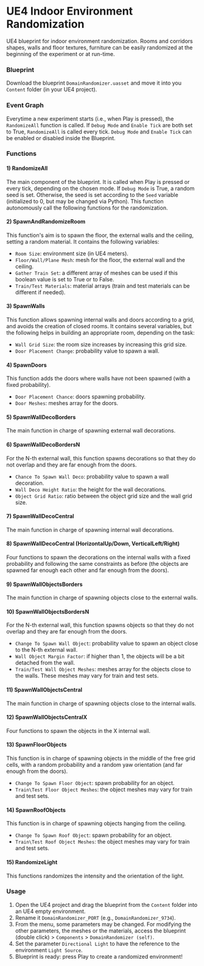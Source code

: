 # UE4 Indoor Environment Randomization
UE4 blueprint for indoor environment randomization. Rooms and corridors shapes, walls and floor textures, furniture can be easily randomized at the beginning of the experiment or at run-time.

### Blueprint
Download the blueprint `DomainRandomizer.uasset` and move it into you `Content` folder (in your UE4 project).

### Event Graph
Everytime a new experiment starts (i.e., when Play is pressed), the `RandomizeAll` function is called. If `Debug Mode` and `Enable Tick` are both set to True, `RandomizeAll` is called every tick. `Debug Mode` and `Enable Tick` can be enabled or disabled inside the Blueprint.

### Functions
#### 1) RandomizeAll
The main component of the blueprint. It is called when Play is pressed or every tick, depending on the chosen mode. If `Debug Mode` is True, a random seed is set. Otherwise, the seed is set according to the `Seed` variable (initialized to 0, but may be changed via Python). This function autonomously call the following functions for the randomization.

#### 2) SpawnAndRandomizeRoom
This function's aim is to spawn the floor, the external walls and the ceiling, setting a random material. It contains the following variables:
- `Room Size`: environment size (in UE4 meters).
- `Floor/Wall/Plane Mesh`: mesh for the floor, the external wall and the ceiling.
- `Gather Train Set`: a different array of meshes can be used if this boolean value is set to True or to False.
- `Train/Test Materials`: material arrays (train and test materials can be different if needed).

#### 3) SpawnWalls
This function allows spawning internal walls and doors according to a grid, and avoids the creation of closed rooms. It contains several variables, but the following helps in building an appropriate room, depending on the task:
- `Wall Grid Size`: the room size increases by increasing this grid size.
- `Door Placement Change`: probability value to spawn a wall.

#### 4) SpawnDoors
This function adds the doors where walls have not been spawned (with a fixed probability). 
- `Door Placement Chance`: doors spawning probability.
- `Door Meshes`: meshes array for the doors.

#### 5) SpawnWallDecoBorders
The main function in charge of spawning external wall decorations.

#### 6) SpawnWallDecoBordersN
For the N-th external wall, this function spawns decorations so that they do not overlap and they are far enough from the doors.
- `Chance To Spawn Wall Deco`: probability value to spawn a wall decoration.
- `Wall Deco Height Ratio`: the height for the wall decorations.
- `Object Grid Ratio`: ratio between the object grid size and the wall grid size.

#### 7) SpawnWallDecoCentral
The main function in charge of spawning internal wall decorations.

#### 8) SpawnWallDecoCentral (HorizontalUp/Down, VerticalLeft/Right)
Four functions to spawn the decorations on the internal walls with a fixed probability and following the same constraints as before (the objects are spawned far enough each other and far enough from the doors).

#### 9) SpawnWallObjectsBorders
The main function in charge of spawning objects close to the external walls.

#### 10) SpawnWallObjectsBordersN
For the N-th external wall, this function spawns objects so that they do not overlap and they are far enough from the doors.
- `Change To Spawn Wall Object`: probability value to spawn an object close to the N-th external wall.
- `Wall Object Margin Factor`: if higher than 1, the objects will be a bit detached from the wall.
- `Train/Test Wall Object Meshes`: meshes array for the objects close to the walls. These meshes may vary for train and test sets.

#### 11) SpawnWallObjectsCentral
The main function in charge of spawning objects close to the internal walls.

#### 12) SpawnWallObjectsCentralX
Four functions to spawn the objects in the X internal wall.

#### 13) SpawnFloorObjects
This function is in charge of spawning objects in the middle of the free grid cells, with a random probability and a random yaw orientation (and far enough from the doors).
- `Change To Spawn Floor Object`: spawn probability for an object.
- `Train\Test Floor Object Meshes`: the object meshes may vary for train and test sets.

#### 14) SpawnRoofObjects
This function is in charge of spawning objects hanging from the ceiling.
- `Change To Spawn Roof Object`: spawn probability for an object.
- `Train\Test Roof Object Meshes`: the object meshes may vary for train and test sets.

#### 15) RandomizeLight
This functions randomizes the intensity and the orientation of the light.

### Usage
1) Open the UE4 project and drag the blueprint from the `Content` folder into an UE4 empty environment. 
2) Rename it `DomainRandomizer_PORT` (e.g., `DomainRandomizer_9734`).
3) From the menu, some parameters may be changed. For modifying the other parameters, the meshes or the materials, access the blueprint (double click) > `Components` > `DomainRandomizer (self)`.
4) Set the parameter `Directional Light` to have the reference to the environment `Light Source`.
5) Blueprint is ready: press Play to create a randomized environment!
